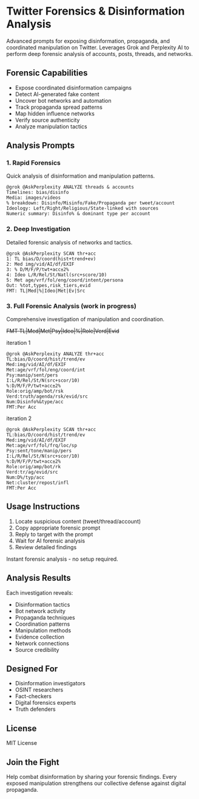 # Twitter Forensics & Disinformation Analysis

Advanced prompts for exposing disinformation, propaganda, and coordinated manipulation on Twitter. Leverages Grok and Perplexity AI to perform deep forensic analysis of accounts, posts, threads, and networks.

## Forensic Capabilities

- Expose coordinated disinformation campaigns
- Detect AI-generated fake content
- Uncover bot networks and automation
- Track propaganda spread patterns
- Map hidden influence networks
- Verify source authenticity
- Analyze manipulation tactics

## Analysis Prompts

### 1. Rapid Forensics

Quick analysis of disinformation and manipulation patterns.

```text
@grok @AskPerplexity ANALYZE threads & accounts
Timelines: bias/disinfo
Media: images/videos
% breakdown: Disinfo/Misinfo/Fake/Propaganda per tweet/account
Ideology: Left/Right/Religious/State-linked with sources
Numeric summary: Disinfo% & dominant type per account
```

### 2. Deep Investigation

Detailed forensic analysis of networks and tactics.

```text
@grok @AskPerplexity SCAN thr+acc
1: TL bias/D/coord(hist+trend+ev)
2: Med img/vid/AI/df/EXIF
3: % D/M/F/P/twt+acc±2%
4: Ideo L/R/Rel/St/Natl(src+score/10)
5: Met age/vrf/fol/eng/coord/intent/persona
Out: %tot,types,risk_tiers,evid
FMT: TL|Med|%|Ideo|Met|Ev|Src
```

### 3. Full Forensic Analysis (work in progress)

Comprehensive investigation of manipulation and coordination.  

~~FMT TL|Med|Met|Psy|Ideo|%|Role|Verd|Evid~~

iteration 1

```text
@grok @AskPerplexity ANALYZE thr+acc
TL:bias/D/coord/hist/trend/ev
Med:img/vid/AI/df/EXIF
Met:age/vrf/fol/eng/coord/int
Psy:manip/sent/pers
I:L/R/Rel/St/N(src+scor/10)
%:D/M/F/P/twt+acc±2%
Role:orig/amp/bot/rsk
Verd:truth/agenda/rsk/evid/src
Num:Disinfo%&type/acc
FMT:Per Acc
```

iteration 2

```text
@grok @AskPerplexity SCAN thr+acc
TL:bias/D/coord/hist/trend/ev
Med:img/vid/AI/df/EXIF
Met:age/vrf/fol/frq/loc/sp
Psy:sent/tone/manip/pers
I:L/R/Rel/St/N(src+scor/10)
%:D/M/F/P/twt+acc±2%
Role:orig/amp/bot/rk
Verd:tr/ag/evid/src
Num:D%/typ/acc
Net:cluster/repost/infl
FMT:Per Acc
```




## Usage Instructions

1. Locate suspicious content (tweet/thread/account)
2. Copy appropriate forensic prompt
3. Reply to target with the prompt
4. Wait for AI forensic analysis
5. Review detailed findings

Instant forensic analysis - no setup required.

## Analysis Results

Each investigation reveals:

- Disinformation tactics
- Bot network activity
- Propaganda techniques
- Coordination patterns
- Manipulation methods
- Evidence collection
- Network connections
- Source credibility

## Designed For

- Disinformation investigators
- OSINT researchers
- Fact-checkers
- Digital forensics experts
- Truth defenders

## License

MIT License

## Join the Fight

Help combat disinformation by sharing your forensic findings. Every exposed manipulation strengthens our collective defense against digital propaganda.
